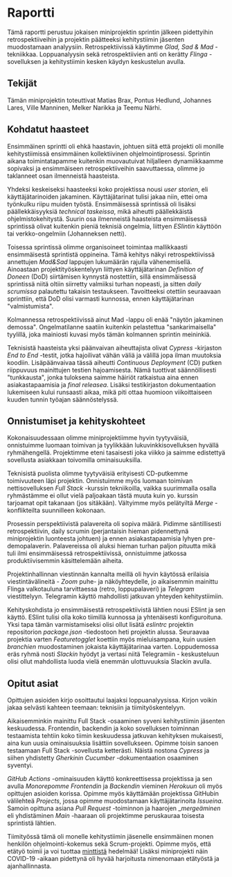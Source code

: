 # Raportti

Tämä raportti perustuu jokaisen miniprojektin sprintin jälkeen pidettyihin retrospektiiveihin ja projektin päätteeksi kehitystiimin jäsenten muodostamaan analyysiin. Retrospektiivissä käytimme _Glad, Sad & Mad_ -tekniikkaa. Loppuanalyysin sekä retrospektiivien anti on kerätty _Flinga_ -sovelluksen ja kehitystiimin kesken käydyn keskustelun avulla.

## Tekijät

Tämän miniprojektin toteuttivat Matias Brax, Pontus Hedlund, Johannes Lares, Ville Manninen, Melker Narikka ja Teemu Närhi.

##   Kohdatut haasteet 

Ensimmäinen sprintti oli ehkä haastavin, johtuen siitä että projekti oli monille kehitystiimissä ensimmäinen kollektiivinen ohjelmointiprosessi. Sprintin aikana toimintatapamme kuitenkin muovautuivat hiljalleen dynamiikkaamme sopivaksi ja ensimmäiseen retrospektiiveihin saavuttaessa, olimme jo taklanneet osan ilmenneistä haasteista.

Yhdeksi keskeiseksi haasteeksi koko projektissa nousi _user storien_, eli käyttäjätarinoiden jakaminen. Käyttäjätarinat tulisi jakaa niin, ettei oma työnkulku riipu muiden työstä. Ensimmäisessä sprintissä oli lisäksi päällekkäisyyksiä _technical taskeissa_, mikä aiheutti päällekkäistä ohjelmistokehitystä. Suurin osa ilmenneistä haasteista ensimmäisessä sprintissä olivat kuitenkin pieniä teknisiä ongelmia, liittyen _ESlintin_ käyttöön tai verkko-ongelmiin (Johanneksen netti).

Toisessa sprintissä olimme organisoineet toimintaa mallikkaasti ensimmäisestä sprintistä oppineina. Tämä kehitys näkyi retrospektiivissä annettujen _Mad&Sad_ lappujen lukumäärän rajulla vähenemisellä. Ainoastaan projektityöskentelyyn liittyen käyttäjätarinan _Definition of Doneen_ (DoD) siirtämisen kynnystä nostettiin, sillä ensimmäisessä sprintissä niitä oltiin siirretty valmiiksi turhan nopeasti, ja sitten _daily scrumissa_ palautettu takaisin testaukseen. Tavoitteeksi otettiin seuraavaan sprinttiin, että DoD olisi varmasti kunnossa, ennen käyttäjätarinan "valmistumista".

Kolmannessa retrospektiivissä ainut Mad -lappu oli enää "näytön jakaminen demossa". Ongelmatilanne saatiin kuitenkin pelastettua "sankarimaisella" tyylillä, joka mainiosti kuvasi myös tämän kolmannen sprintin meininkiä.

Teknisistä haasteista yksi päänvaivan aiheuttajista olivat _Cypress_ -kirjaston _End to End_ -testit, jotka hajoilivat vähän väliä ja välillä jopa ilman muutoksia koodiin. Lisäpäänvaivaa tässä aiheutti _Continuous Deployment_ (CD) putken riippuvuus mainittujen testien hajoamisesta. Nämä tuottivat säännöllisesti "tunkkausta", jonka tuloksena saimme häiriöt ratkaistua aina ennen asiakastapaamisia ja _final releasea_. Lisäksi testikirjaston dokumentaation lukemiseen kului runsaasti aikaa, mikä piti ottaa huomioon viikoittaiseen kuuden tunnin työajan säännöstelyssä.

##  Onnistumiset ja kehityskohteet

Kokonaisuudessaan olimme miniprojektiimme hyvin tyytyväisiä, onnistuimme luomaan toimivan ja tyylikkään lukuvinkkisovelluksen hyvällä ryhmähengellä. Projektimme eteni tasaisesti joka viikko ja saimme edistettyä sovellusta asiakkaan toivomilla ominaisuuksilla.

Teknisistä puolista olimme tyytyväisiä erityisesti CD-putkemme toimivuuteen läpi projektin. Onnistuimme myös luomaan toimivan nettisovelluksen _Full Stack_ -kurssin tekniikoilla, vaikka suurimmalla osalla ryhmästämme ei ollut vielä paljoakaan tästä muuta kuin yo. kurssin tarjoamat opit takanaan (jos sitäkään). Vältyimme myös pelätyiltä _Merge_ -konflikteilta suunnilleen kokonaan.

Prosessin perspektiivistä palavereita oli sopiva määrä. Pidimme säntillisesti retrospektiivin, daily scrumin (perjantaisin hieman pidennettynä miniprojektin luonteesta johtuen) ja ennen asiakastapaamisia lyhyen pre-demopalaverin. Palavereissa oli aluksi hieman turhan paljon pituutta mikä tuli ilmi ensimmäisessä retrospektiivissä, onnistuimme jatkossa produktiivisemmin käsittelemään aiheita.

Projektinhallinnan viestinnän kannalta meillä oli hyvin käytössä erilaisia viestintävälineitä - _Zoom_ puhe- ja näköyhteydelle, jo aikaisemmin mainittu Flinga valkotauluna tarvittaessa (retro, loppupalaveri) ja _Telegram_ viestittelyyn. Telegramin käyttö mahdollisti jatkuvan yhteyden kehitystiimiin.

Kehityskohdista jo ensimmäisestä retrospektiivistä lähtien nousi ESlint ja sen käyttö. ESlint tulisi olla koko tiimillä kunnossa ja yhtenäisesti konfiguroituna. Yksi tapa tämän varmistamiseksi olisi ollut lisätä _eslintrc_ projektin repositorion _package.json_ -tiedostoon heti projektin alussa. Seuraavaa projektia varten _Featuretogglet_ koettiin myös mieluisampana, kuin uusien _branchien_ muodostaminen jokaista käyttäjätarinaa varten. Loppudemossa eräs ryhmä nosti _Slackin_ hyödyt ja vertasi niitä Telegramiin - keskusteluun olisi ollut mahdollista luoda vielä enemmän ulottuvuuksia Slackin avulla.

##  Opitut asiat

Opittujen asioiden kirjo osoittautui laajaksi loppuanalyysissa. Kirjon voikin jakaa selvästi kahteen teemaan: teknisiin ja tiimityöskentelyyn.

Aikaisemminkin mainittu Full Stack -osaaminen syveni kehitystiimin jäsenten keskuudessa. Frontendin, backendin ja koko sovelluksen toiminnan testaamista tehtiin koko tiimin keskuudessa jatkuvan kehityksen mukaisesti, aina kun uusia ominaisuuksia lisättiin sovellukseen. Opimme toisin sanoen testaamaan Full Stack -sovellusta ketterästi. Näistä nostona _Cypress_ ja siihen yhdistetty _Gherkinin_ _Cucumber_ -dokumentaation osaaminen syventyi.

_GitHub Actions_ -ominaisuuden käyttö konkreettisessa projektissa ja sen avulla _Monorepomme_ _Frontendin_ ja _Backendin_ vieminen _Herokuun_ oli myös opittujen asioiden korissa. Opimme myös käyttämään projektissa GitHubin välilehteä _Projects_, jossa opimme muodostamaan käyttäjätarinoita _Issueina_. Samoin opittuna asiana _Pull Request_ -toiminnon ja haarojen __mergeäminen_ eli yhdistäminen _Main_ -haaraan oli projektimme peruskauraa toisesta sprintistä lähtien. 

Tiimityössä tämä oli monelle kehitystiimin jäsenelle ensimmäinen monen henkilön ohjelmointi-kokemus sekä Scrum-projekti. Opimme myös, että etätyö toimii ja voi tuottaa [minttistä](https://urbaanisanakirja.com/word/mintissamintti/) hedelmää! Lisäksi miniprojekti näin COVID-19 -aikaan pidettynä oli hyvää harjoitusta nimenomaan etätyöstä ja ajanhallinnasta. 
